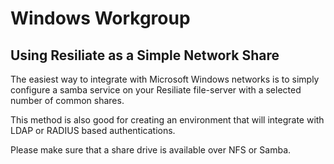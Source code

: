 # Windows Workgroup

## Using Resiliate as a Simple Network Share

The easiest way to integrate with Microsoft Windows networks is to
simply configure a samba service on your Resiliate file-server with a
selected number of common shares.

This method is also good for creating an environment that will integrate
with LDAP or RADIUS based authentications.

Please make sure that a share drive is available over NFS or Samba.
